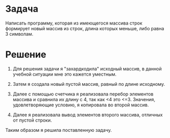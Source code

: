# **Задача**

Написать программу, которая из имеющегося массива строк 
формирует новый массив из строк, 
длина которых меньше, либо равна 3 символам.

# **Решение**

1. Для решения задачи я "захардкодила" исходный массив, в данной учебной ситуации мне это кажется уместным.

2. Затем я создала новый пустой массив, равный по длине исходному.

3. Далее с помощью счетчика я реализовала перебор элементов массива и сравнила их длину с 4, так как <4 это <=3.
Значения, удовлетворяющие условию, я копировала во второй массив.

4. Далее я реализовала вывод элементов второго массива, отличных от пустой строки. 

Таким образом я  решила поставленную задачу.